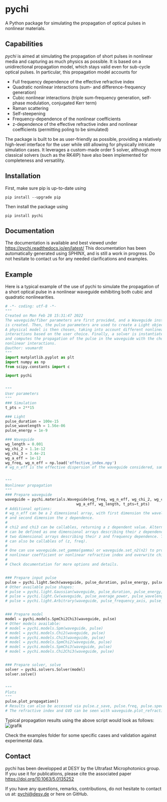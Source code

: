 # pychi

A Python package for simulating the propagation of optical pulses in nonlinear materials.

## Capabilities

*pychi* is aimed at simulating the propagation of short pulses in nonlinear media and capturing as much physics as possible. It is based on a unidirectional propagation model, which stays valid even for sub-cycle optical pulses. In particular, this propagation model accounts for
- Full frequency dependence of the effective refractive index
- Quadratic nonlinear interactions (sum- and difference-frequency generation)
- Cubic nonlinear interactions (triple sum-frequency generation, self-phase modulation, conjugated Kerr term)
- Raman scattering
- Self-steepening
- Frequency-dependence of the nonlinear coefficients
- z-dependence of the effective refractive index and nonlinear coefficients (permitting poling to be simulated)

The package is built to be as user-friendly as possible, providing a relatively high-level interface for the user while still allowing for physically intricate simulation cases. It leverages a custom-made order 5 solver, although more classical solvers (such as the RK4IP) have also been implemented for completeness and versatility.

## Installation

First, make sure pip is up-to-date using
```
pip install --upgrade pip
```

Then install the package using
```
pip install pychi
```

## Documentation

The documentation is available and best viewed under
https://pychi.readthedocs.io/en/latest/
This documentation has been automatically generated using SPHINX, and is still a work in progress. Do not hesitate to contact us for any needed clarifications and examples.

## Example

Here is a typical example of the use of pychi to simulate the propagation of a short optical pulse in a nonlinear waveguide exhibiting both cubic and quadratic nonlinearities.

```python
# -*- coding: utf-8 -*-
"""
Created on Mon Feb 28 15:31:47 2022
The waveguide/fiber parameters are first provided, and a Waveguide instance
is created. Then, the pulse parameters are used to create a Light object.
A physical model is then chosen, taking into account different nonlinear
interactions based on the user choice. Finally, a solver is instantiated
and computes the propagation of the pulse in the waveguide with the chosen
nonlinear interactions.
@author: voumardt
"""
import matplotlib.pyplot as plt
import numpy as np
from scipy.constants import c

import pychi


"""
User parameters
"""
### Simulation
t_pts = 2**15

### Light
pulse_duration = 100e-15
pulse_wavelength = 1.56e-06
pulse_energy = 1e-9

### Waveguide
wg_length = 0.001
wg_chi_2 = 1.1e-12
wg_chi_3 = 3.4e-21
wg_a_eff = 1e-12
wg_freq, wg_n_eff = np.load('effective_index.npy')
# wg_n_eff is the effective dispersion of the waveguide considered, sampled on the grid wg_freq


"""
Nonlinear propagation
"""
### Prepare waveguide
waveguide = pychi.materials.Waveguide(wg_freq, wg_n_eff, wg_chi_2, wg_chi_3,
                                wg_a_eff, wg_length, t_pts=t_pts)
# Additional options:
# wg_n_eff can be a 2 dimensional array, with first dimension the wavelength dependence
# and second dimension the z dependence.
#
# chi2 and chi3 can be callables, returning a z dependent value. Alternatively, they
# can be defined as one dimensional arrays describing their z dependence, or
# two dimensional arrays describing their z and frequency dependence. They
# can also be callables of (z, freq).
#
# One can use waveguide.set_gamma(gamma) or waveguide.set_n2(n2) to provide a
# nonlinear coefficient or nonlinear refractive index and overwrite chi3.
#
# Check documentation for more options and details.


### Prepare input pulse
pulse = pychi.light.Sech(waveguide, pulse_duration, pulse_energy, pulse_wavelength)
# Other available pulse shapes:
# pulse = pychi.light.Gaussian(waveguide, pulse_duration, pulse_energy, pulse_wavelength)
# pulse = pychi.light.Cw(waveguide, pulse_average_power, pulse_wavelength)
# pulse = pychi.light.Arbitrary(waveguide, pulse_frequency_axis, pulse_electric_field, pulse_energy)


### Prepare model
model = pychi.models.SpmChi2Chi3(waveguide, pulse)
# Other models available:
# model = pychi.models.Spm(waveguide, pulse)
# model = pychi.models.Chi2(waveguide, pulse)
# model = pychi.models.Chi3(waveguide, pulse)
# model = pychi.models.SpmChi2(waveguide, pulse)
# model = pychi.models.SpmChi3(waveguide, pulse)
# model = pychi.models.Chi2Chi3(waveguide, pulse)


### Prepare solver, solve
solver = pychi.solvers.Solver(model)
solver.solve()


"""
Plots
"""
pulse.plot_propagation()
# Results can also be accessed via pulse.z_save, pulse.freq, pulse.spectrum, pulse.waveform
# The refractive index and GVD can be seen with waveguide.plot_refractive_index()


```

Typical propagation results using the above script would look as follows:
![grafik](https://user-images.githubusercontent.com/97957751/222731448-ff856390-4325-4f39-8817-f508898e2308.png)

Check the examples folder for some specific cases and validation against experimental data.

## Contact

pychi has been developped at DESY by the Ultrafast Microphotonics group. If you use it for publications, please cite the associated paper
https://doi.org/10.1063/5.0135252

If you have any questions, remarks, contributions, do not hesitate to contact us at:
pychi@desy.de
or here on GitHub.
